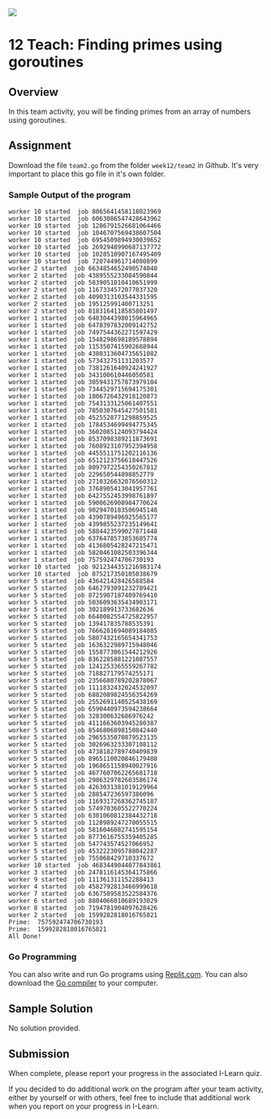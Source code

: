 ![](../site/banner.png)

# 12 Teach: Finding primes using goroutines

## Overview

In this team activity, you will be finding primes from an array of numbers using goroutines.

## Assignment

Download the file `team2.go` from the folder `week12/team2` in Github. It's very important to place this go file in it's own folder.

### Sample Output of the program

```
worker 10 started  job 8065641458118023969
worker 10 started  job 6063086547428643962
worker 10 started  job 1286791526681064466
worker 10 started  job 1046707569438607504
worker 10 started  job 6954509894930039652
worker 10 started  job 2692948990687137772
worker 10 started  job 1028510907167495409
worker 10 started  job 720744961714080899 
worker 2 started  job 6634854652490574040 
worker 2 started  job 4389555233084590844 
worker 2 started  job 5839051010410651999 
worker 2 started  job 1167334572077037320 
worker 2 started  job 4090313103544331595 
worker 2 started  job 195125991400713251  
worker 2 started  job 8183164118585801497 
worker 1 started  job 6403044398015964965 
worker 1 started  job 6478397832009142752
worker 1 started  job 7497544362271597429
worker 1 started  job 1548298698189578894
worker 1 started  job 1153507415902688944
worker 1 started  job 4380313604735651082
worker 1 started  job 573432751131203577
worker 1 started  job 7381261640924241927
worker 1 started  job 343100610446050581
worker 1 started  job 3059431757873979104
worker 1 started  job 7344529715694175301
worker 1 started  job 1806726432918120873
worker 1 started  job 7543133125061407551
worker 1 started  job 7850307645427501581
worker 1 started  job 4525528771298859525
worker 1 started  job 1784534699494775345
worker 1 started  job 3602085124093794424
worker 1 started  job 8537098389211873691
worker 1 started  job 7608923107952394958
worker 1 started  job 4455511751202116136
worker 1 started  job 6512123756618447526
worker 1 started  job 8097972254350267812
worker 1 started  job 229650544898852779
worker 1 started  job 2710326632076560312
worker 1 started  job 3768905413041957761
worker 1 started  job 6427552453998761897
worker 1 started  job 5900626908984770624
worker 1 started  job 9029470183506945148
worker 1 started  job 4390789496925565177
worker 1 started  job 4399855237235149641
worker 1 started  job 5884423599027871448
worker 1 started  job 6376478573853685774
worker 1 started  job 4136805428247215471
worker 1 started  job 5820461082503396344
worker 1 started  job 757592474706730193
worker 10 started  job 9212344351216983174
worker 10 started  job 875217350105838679
worker 5 started  job 436421428426588584
worker 5 started  job 6462793091232789421
worker 5 started  job 8725907187409769410
worker 5 started  job 5036093635434903171
worker 5 started  job 302189913733682636
worker 5 started  job 6640082554725822957
worker 5 started  job 139417835788535391
worker 5 started  job 7666281694089184085
worker 5 started  job 5807432165654341753
worker 5 started  job 1636322989715948046
worker 5 started  job 1558773061544212926
worker 5 started  job 8362285881221087557
worker 5 started  job 1241253365559267782
worker 5 started  job 718827179574255171
worker 5 started  job 2356680789202878067
worker 5 started  job 1111832432024532097
worker 5 started  job 6882089824556354269
worker 5 started  job 2552691140525438169
worker 5 started  job 6590440973594238664
worker 5 started  job 328300632686976242
worker 5 started  job 4111663603945280387
worker 5 started  job 8546806898150842440
worker 5 started  job 2965535070879523135
worker 5 started  job 3026963233307108112
worker 5 started  job 4738182789740409839
worker 5 started  job 8965110020846179408
worker 5 started  job 1968651158940027916
worker 5 started  job 4677607062265681718
worker 5 started  job 2986329782603586174
worker 5 started  job 4263031381019129964
worker 5 started  job 288547236597386096
worker 5 started  job 1169317268362745187
worker 5 started  job 5749703605522770224
worker 5 started  job 6301060812384432718
worker 5 started  job 1128989247270055515
worker 5 started  job 5816046082741595154
worker 5 started  job 8773616755359405285
worker 5 started  job 547743574527066952
worker 5 started  job 4532223095788042287
worker 5 started  job 755068429710337672
worker 10 started  job 4683449044077843861
worker 3 started  job 2478116145364175866
worker 9 started  job 111361311152288413
worker 4 started  job 4582792813466999618
worker 7 started  job 6367589583522584376
worker 6 started  job 8804066010689193029
worker 8 started  job 7194781904097628426
worker 2 started  job 1599282818016765821
Prime:  757592474706730193
Prime:  1599282818016765821
All Done!
```
### Go Programming

You can also write and run Go programs using [Replit.com](https://replit.com/).  You can also download the [Go compiler](https://go.dev/) to your computer.

## Sample Solution

No solution provided.

## Submission

When complete, please report your progress in the associated I-Learn quiz.

If you decided to do additional work on the program after your team activity, either by yourself or with others, feel free to include that additional work when you report on your progress in I-Learn.

